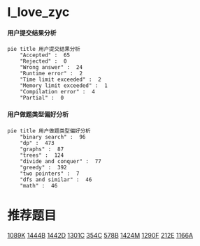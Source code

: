 # I_love_zyc

<!-- tabs:start -->



#### **用户提交结果分析**

```mermaid
pie title 用户提交结果分析
    "Accepted" :  65
    "Rejected" :  0
    "Wrong answer" :  24
    "Runtime error" :  2
    "Time limit exceeded" :  2
    "Memory limit exceeded" :  1
    "Compilation error" :  4
    "Partial" :  0
```

#### **用户做题类型偏好分析**

```mermaid
pie title 用户做题类型偏好分析
    "binary search" :  96
    "dp" :  473
    "graphs" :  87
    "trees" :  124
    "divide and conquer" :  77
    "greedy" :  392
    "two pointers" :  7
    "dfs and similar" :  46
    "math" :  46
```



<!-- tabs:end -->
# 推荐题目
[1089K](https://codeforces.com/contest/1089/problem/K)
[1444B](https://codeforces.com/contest/1444/problem/B)
[1442D](https://codeforces.com/contest/1442/problem/D)
[1301C](https://codeforces.com/contest/1301/problem/C)
[354C](https://codeforces.com/contest/354/problem/C)
[578B](https://codeforces.com/contest/578/problem/B)
[1424M](https://codeforces.com/contest/1424/problem/M)
[1290F](https://codeforces.com/contest/1290/problem/F)
[212E](https://codeforces.com/contest/212/problem/E)
[1166A](https://codeforces.com/contest/1166/problem/A)
